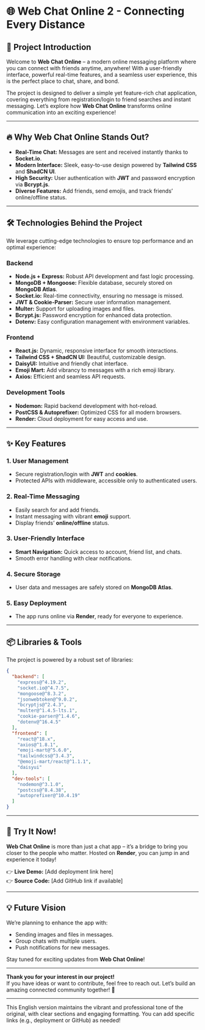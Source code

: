 # 🌐 **Web Chat Online 2 - Connecting Every Distance**

## 🚀 **Project Introduction**
Welcome to **Web Chat Online** – a modern online messaging platform where you can connect with friends anytime, anywhere! With a user-friendly interface, powerful real-time features, and a seamless user experience, this is the perfect place to chat, share, and bond.

The project is designed to deliver a simple yet feature-rich chat application, covering everything from registration/login to friend searches and instant messaging. Let’s explore how **Web Chat Online** transforms online communication into an exciting experience!

---

## 🔥 **Why Web Chat Online Stands Out?**
- **Real-Time Chat:** Messages are sent and received instantly thanks to **Socket.io**.
- **Modern Interface:** Sleek, easy-to-use design powered by **Tailwind CSS** and **ShadCN UI**.
- **High Security:** User authentication with **JWT** and password encryption via **Bcrypt.js**.
- **Diverse Features:** Add friends, send emojis, and track friends’ online/offline status.

---

## 🛠 **Technologies Behind the Project**
We leverage cutting-edge technologies to ensure top performance and an optimal experience:

### **Backend**
- **Node.js + Express:** Robust API development and fast logic processing.
- **MongoDB + Mongoose:** Flexible database, securely stored on **MongoDB Atlas**.
- **Socket.io:** Real-time connectivity, ensuring no message is missed.
- **JWT & Cookie-Parser:** Secure user information management.
- **Multer:** Support for uploading images and files.
- **Bcrypt.js:** Password encryption for enhanced data protection.
- **Dotenv:** Easy configuration management with environment variables.

### **Frontend**
- **React.js:** Dynamic, responsive interface for smooth interactions.
- **Tailwind CSS + ShadCN UI:** Beautiful, customizable design.
- **DaisyUI:** Intuitive and friendly chat interface.
- **Emoji Mart:** Add vibrancy to messages with a rich emoji library.
- **Axios:** Efficient and seamless API requests.

### **Development Tools**
- **Nodemon:** Rapid backend development with hot-reload.
- **PostCSS & Autoprefixer:** Optimized CSS for all modern browsers.
- **Render:** Cloud deployment for easy access and use.

---

## ✨ **Key Features**
### 1. **User Management**
- Secure registration/login with **JWT** and **cookies**.
- Protected APIs with middleware, accessible only to authenticated users.

### 2. **Real-Time Messaging**
- Easily search for and add friends.
- Instant messaging with vibrant **emoji** support.
- Display friends’ **online/offline** status.

### 3. **User-Friendly Interface**
- **Smart Navigation:** Quick access to account, friend list, and chats.
- Smooth error handling with clear notifications.

### 4. **Secure Storage**
- User data and messages are safely stored on **MongoDB Atlas**.

### 5. **Easy Deployment**
- The app runs online via **Render**, ready for everyone to experience.

---

## 📦 **Libraries & Tools**
The project is powered by a robust set of libraries:
```json
{
  "backend": [
    "express@^4.19.2",
    "socket.io@^4.7.5",
    "mongoose@^8.3.2",
    "jsonwebtoken@^9.0.2",
    "bcryptjs@^2.4.3",
    "multer@^1.4.5-lts.1",
    "cookie-parser@^1.4.6",
    "dotenv@^16.4.5"
  ],
  "frontend": [
    "react@^18.x",
    "axios@^1.8.1",
    "emoji-mart@^5.6.0",
    "tailwindcss@^3.4.3",
    "@emoji-mart/react@^1.1.1",
    "daisyui"
  ],
  "dev-tools": [
    "nodemon@^3.1.0",
    "postcss@^8.4.38",
    "autoprefixer@^10.4.19"
  ]
}
```

---

## 🌟 **Try It Now!**
**Web Chat Online** is more than just a chat app – it’s a bridge to bring you closer to the people who matter. Hosted on **Render**, you can jump in and experience it today!

👉 **Live Demo:** [Add deployment link here]  
👉 **Source Code:** [Add GitHub link if available]

---

## 💡 **Future Vision**
We’re planning to enhance the app with:
- Sending images and files in messages.
- Group chats with multiple users.
- Push notifications for new messages.

Stay tuned for exciting updates from **Web Chat Online**!

---

**Thank you for your interest in our project!**  
If you have ideas or want to contribute, feel free to reach out. Let’s build an amazing connected community together! 💬

---

This English version maintains the vibrant and professional tone of the original, with clear sections and engaging formatting. You can add specific links (e.g., deployment or GitHub) as needed!
